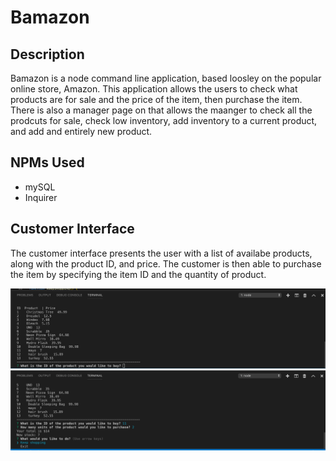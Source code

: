 <h1>Bamazon</h1>

<h2>Description</h2>
<p>Bamazon is a node command line application, based loosley on the popular online store, Amazon. This application allows the users to check what products are for sale and the price of the item, then purchase the item. There is also a manager page on that allows the maanger to check all the prodcuts for sale, check low inventory, add inventory to a current product, and add and entirely new product.</p>

<h2>NPMs Used</h2>
<ul>
  <li>mySQL</li>
  <li>Inquirer</li>
</ul>
<h2>Customer Interface</h2>
<p>The customer interface presents the user with a list of availabe products, along with the product ID, and price. The customer is then able to purchase the item by specifying the item ID and the quantity of product.</p>
<img src="img/bamazonCustomer1.png">
<img src="img/bamazonCustomer2.png">
